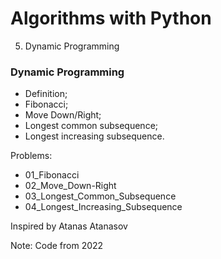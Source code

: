 # Algorithms with Python

5. Dynamic Programming
### Dynamic Programming
- Definition;
- Fibonacci;
- Move Down/Right;
- Longest common subsequence;
- Longest increasing subsequence.

Problems:
- 01_Fibonacci
- 02_Move_Down-Right
- 03_Longest_Common_Subsequence
- 04_Longest_Increasing_Subsequence

Inspired by Atanas Atanasov

Note: Code from 2022
